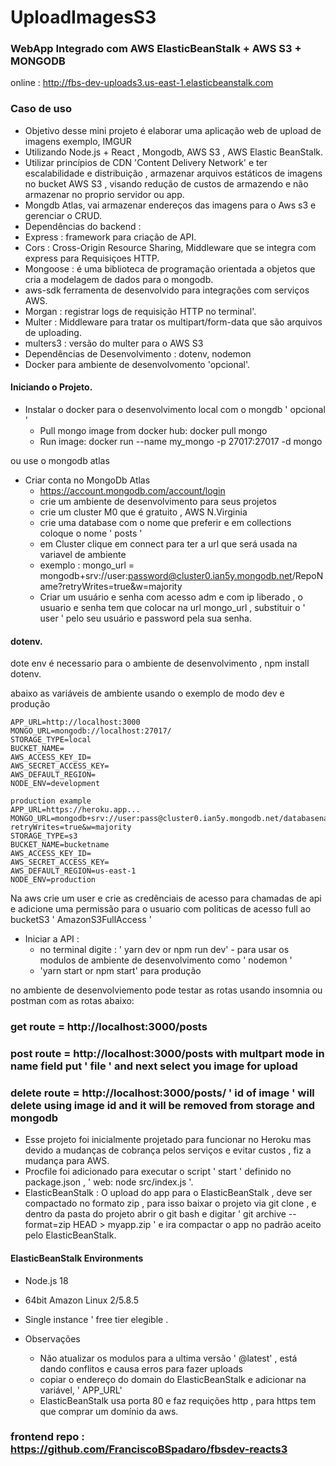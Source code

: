 # UploadImagesS3
### WebApp Integrado com AWS ElasticBeanStalk + AWS S3 + MONGODB
online :   http://fbs-dev-uploads3.us-east-1.elasticbeanstalk.com


### Caso de uso
- Objetivo desse mini projeto é elaborar uma aplicação web de upload de imagens exemplo, IMGUR
- Utilizando Node.js + React , Mongodb, AWS S3 , AWS Elastic BeanStalk.
- Utilizar princípios de CDN 'Content Delivery Network' e ter escalabilidade e distribuição ,  armazenar arquivos estáticos de imagens no bucket AWS S3 , visando redução de custos de armazendo e não armazenar no proprio servidor ou app.
- Mongdb Atlas, vai armazenar endereços das imagens para o Aws s3 e gerenciar o CRUD.
- Dependências do backend : 
 - Express : framework para criação de API.
 - Cors : Cross-Origin Resource Sharing, Middleware que se integra com express para Requisiçoes HTTP.
 - Mongoose :  é uma biblioteca de programação orientada a objetos que cria a modelagem de dados para o mongodb.
 - aws-sdk ferramenta de desenvolvido para integrações com serviços AWS.
 - Morgan : registrar logs de requisição HTTP no terminal'.
 - Multer : Middleware para tratar os multipart/form-data que são arquivos de uploading.
 - multers3 : versão do multer para o AWS S3
 - Dependências de Desenvolvimento : dotenv, nodemon
 - Docker para ambiente de desenvolvomento 'opcional'.

#### Iniciando o Projeto.

- Instalar o docker para o desenvolvimento local com o mongdb  ' opcional '
  - Pull mongo image from docker hub: docker pull mongo
  - Run image: docker run --name my_mongo -p 27017:27017 -d mongo

ou use o mongodb atlas

- Criar conta no MongoDb Atlas
  - https://account.mongodb.com/account/login
  - crie um ambiente de desenvolvimento para seus projetos
  - crie um cluster M0 que é gratuito , AWS N.Virginia
  - crie uma database com o nome que preferir e  em collections coloque o nome ' posts ' 
  - em Cluster clique em connect para ter a url que será usada na variavel de ambiente
  - exemplo : mongo_url  = mongodb+srv://user:password@cluster0.ian5y.mongodb.net/RepoName?retryWrites=true&w=majority
  - Criar um usuário e senha com acesso adm e com ip liberado , o usuario e senha tem que colocar na url mongo_url , substituir o ' user ' pelo seu usuário e password pela sua senha.

#### dotenv.
dote env é necessario para o ambiente de desenvolvimento ,  npm install dotenv.

abaixo as variáveis de ambiente usando o exemplo de modo dev e produção

````
APP_URL=http://localhost:3000
MONGO_URL=mongodb://localhost:27017/   
STORAGE_TYPE=local
BUCKET_NAME=
AWS_ACCESS_KEY_ID=
AWS_SECRET_ACCESS_KEY=
AWS_DEFAULT_REGION=
NODE_ENV=development

production example
APP_URL=https://heroku.app...
MONGO_URL=mongodb+srv://user:pass@cluster0.ian5y.mongodb.net/databasename?retryWrites=true&w=majority
STORAGE_TYPE=s3
BUCKET_NAME=bucketname
AWS_ACCESS_KEY_ID=
AWS_SECRET_ACCESS_KEY=
AWS_DEFAULT_REGION=us-east-1
NODE_ENV=production
````
  
Na aws crie um user e crie as credênciais de acesso para chamadas de api e adicione uma permissão para o usuario com politicas de acesso full ao bucketS3
' AmazonS3FullAccess ' 

- Iniciar a API :
  - no terminal digite : ' yarn dev  or npm run dev'   -  para usar os modulos de ambiente de desenvolvimento como ' nodemon ' 
  - 'yarn start or npm start' para produção


no ambiente de desenvolviemento pode testar as rotas usando insomnia ou postman com as rotas abaixo:
### get route = http://localhost:3000/posts

### post route = http://localhost:3000/posts  with multpart mode  in name field put ' file '  and next select you image for upload

### delete route = http://localhost:3000/posts/ ' id of image ' will delete using image id  and it will be removed from storage and mongodb


- Esse projeto foi  inicialmente projetado para funcionar no Heroku mas devido a mudanças de cobrança pelos serviços e evitar custos , fiz a mudança para AWS.
 -  Procfile foi adicionado para executar o script ' start ' definido no package.json , ' web: node src/index.js '.
 -  ElasticBeanStalk : O upload do app para o ElasticBeanStalk , deve ser compactado no formato zip , para isso baixar o projeto via git clone , e dentro da pasta do projeto abrir o git bash e digitar ' git archive --format=zip HEAD > myapp.zip '   e ira compactar o app no padrão aceito pelo ElasticBeanStalk.
    
#### ElasticBeanStalk Environments
- Node.js  18
- 64bit Amazon Linux 2/5.8.5
- Single instance ' free tier elegible .

- Observações
  - Não atualizar os modulos para a ultima versão ' @latest'  , está dando conflitos e causa erros para fazer uploads
  - copiar o endereço do domain do ElasticBeanStalk e adicionar na variável, ' APP_URL'
  - ElasticBeanStalk usa porta 80 e faz requições http , para https tem que  comprar um domínio da aws.


### frontend repo : https://github.com/FranciscoBSpadaro/fbsdev-reacts3
